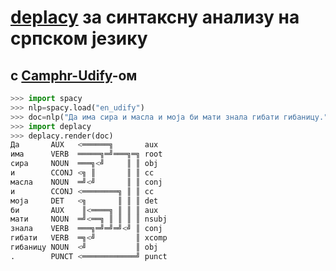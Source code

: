 # [deplacy](https://koichiyasuoka.github.io/deplacy/) за синтаксну анализу на српском језику

## с [Camphr-Udify](https://camphr.readthedocs.io/en/stable/notes/udify.html)-ом

```py
>>> import spacy
>>> nlp=spacy.load("en_udify")
>>> doc=nlp("Да има сира и масла и моја би мати знала гибати гибаницу.")
>>> import deplacy
>>> deplacy.render(doc)
Да       AUX   <══════╗       aux
има      VERB  ═════╗═╝═══╗═╗ root
сира     NOUN  ═══╗<╝     ║ ║ obj
и        CCONJ <╗ ║       ║ ║ cc
масла    NOUN  ═╝<╝       ║ ║ conj
и        CCONJ <════════╗ ║ ║ cc
моја     DET   <╗       ║ ║ ║ det
би       AUX    ║<════╗ ║ ║ ║ aux
мати     NOUN  ═╝<══╗ ║ ║ ║ ║ nsubj
знала    VERB  ═══╗═╝═╝═╝<╝ ║ conj
гибати   VERB  ═╗<╝         ║ xcomp
гибаницу NOUN  <╝           ║ obj
.        PUNCT <════════════╝ punct
```

